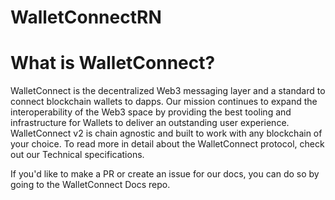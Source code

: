 # WalletConnectRN

# What is WalletConnect?
WalletConnect is the decentralized Web3 messaging layer and a standard to connect blockchain wallets to dapps. Our mission continues to expand the interoperability of the Web3 space by providing the best tooling and infrastructure for Wallets to deliver an outstanding user experience. WalletConnect v2 is chain agnostic and built to work with any blockchain of your choice. To read more in detail about the WalletConnect protocol, check out our Technical specifications.

If you'd like to make a PR or create an issue for our docs, you can do so by going to the WalletConnect Docs repo.
